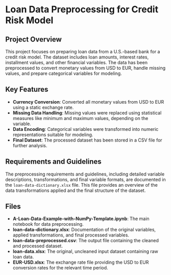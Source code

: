# Loan Data Preprocessing for Credit Risk Model

## Project Overview
This project focuses on preparing loan data from a U.S.-based bank for a credit risk model. The dataset includes loan amounts, interest rates, installment values, and other financial variables. The data has been preprocessed to convert monetary values from USD to EUR, handle missing values, and prepare categorical variables for modeling.

## Key Features
- **Currency Conversion**: Converted all monetary values from USD to EUR using a static exchange rate.
- **Missing Data Handling**: Missing values were replaced using statistical measures like minimum and maximum values, depending on the variable.
- **Data Encoding**: Categorical variables were transformed into numeric representations suitable for modeling.
- **Final Dataset**: The processed dataset has been stored in a CSV file for further analysis.

## Requirements and Guidelines
The preprocessing requirements and guidelines, including detailed variable descriptions, transformations, and final variable formats, are documented in the `loan-data-dictionary.xlsx` file. This file provides an overview of the data transformations applied and the final structure of the dataset.

## Files
- **A-Loan-Data-Example-with-NumPy-Template.ipynb**: The main notebook for data preprocessing.
- **loan-data-dictionary.xlsx**: Documentation of the original variables, applied transformations, and final processed variables.
- **loan-data-preprocessed.csv**: The output file containing the cleaned and processed dataset.
- **loan-data.xlsx**: The original, uncleaned input dataset containing raw loan data.
- **EUR-USD.xlsx**: The exchange rate file providing the USD to EUR conversion rates for the relevant time period.
